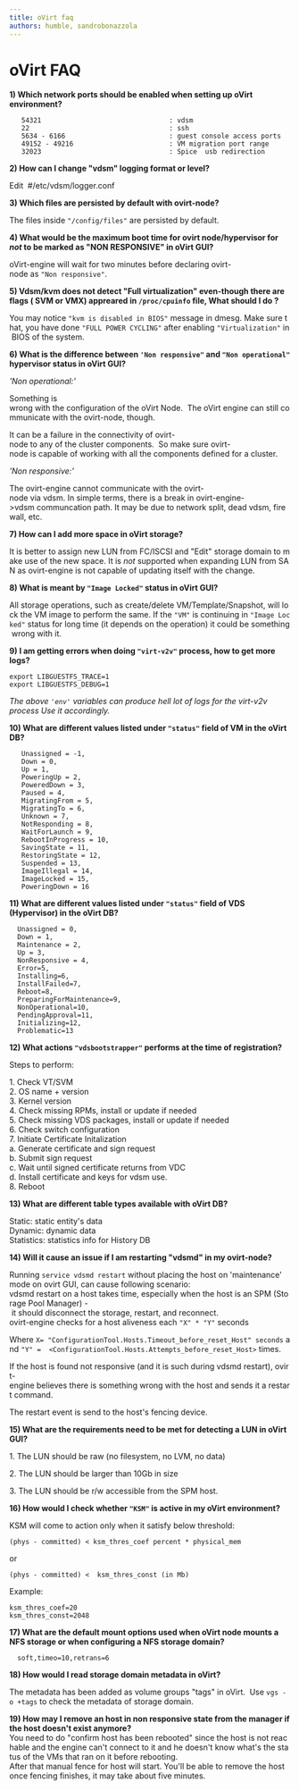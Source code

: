 ```yaml
---
title: oVirt faq
authors: humble, sandrobonazzola
---
```


<!-- TODO: Content review -->

# oVirt FAQ

**1) Which network ports should be enabled when setting up oVirt environment?**

       54321                                : vdsm
       22                                   : ssh
       5634 - 6166                          : guest console access ports
       49152 - 49216                        : VM migration port range
       32023                                : Spice  usb redirection

**2) How can I change "vdsm" logging format or level?**

Edit  #/etc/vdsm/logger.conf 

**3) Which files are persisted by default with ovirt-node?**

The files inside `"/config/files"` are persisted by default.

**4) What would be the maximum boot time for ovirt node/hypervisor for *not* to be marked as "NON RESPONSIVE" in oVirt GUI?**

oVirt-engine will wait for two minutes before declaring ovirt-node as `"Non responsive"`.

**5) Vdsm/kvm does not detect "Full virtualization" even-though there are flags ( SVM or VMX) appreared in `/proc/cpuinfo` file, What should I do ?**

You may notice `"kvm is disabled in BIOS"` message in dmesg. Make sure that, you have done `"FULL POWER CYCLING"` after enabling `"Virtualization"` in BIOS of the system.

**6) What is the difference between `'Non responsive"` and `"Non operational"` hypervisor status in oVirt GUI?**

*'Non operational:'*

Something is wrong with the configuration of the oVirt Node.  The oVirt engine can still communicate with the ovirt-node, though.

It can be a failure in the connectivity of ovirt-node to any of the cluster components.  So make sure ovirt-node is capable of working with all the components defined for a cluster.

*'Non responsive:'*

The ovirt-engine cannot communicate with the ovirt-node via vdsm. In simple terms, there is a break in ovirt-engine->vdsm communcation path. It may be due to network split, dead vdsm, firewall, etc.

**7) How can I add more space in oVirt storage?**

It is better to assign new LUN from FC/ISCSI and "Edit" storage domain to make use of the new space. It is *not* supported when expanding LUN from SAN as ovirt-engine is not capable of updating itself with the change.

**8) What is meant by `"Image Locked"` status in oVirt GUI?**

All storage operations, such as create/delete VM/Template/Snapshot, will lock the VM image to perform the same. If the `"VM"` is continuing in `"Image Locked"` status for long time (it depends on the operation) it could be something wrong with it.

**9) I am getting errors when doing `"virt-v2v"` process, how to get more logs?**

	export LIBGUESTFS_TRACE=1
	export LIBGUESTFS_DEBUG=1

*The above `'env'` variables can produce hell lot of logs for the virt-v2v process Use it accordingly.*

**10) What are different values listed under `"status"` field of VM in the oVirt DB?**

       Unassigned = -1,
       Down = 0,
       Up = 1,
       PoweringUp = 2,
       PoweredDown = 3,
       Paused = 4,
       MigratingFrom = 5,
       MigratingTo = 6,
       Unknown = 7,
       NotResponding = 8,
       WaitForLaunch = 9,
       RebootInProgress = 10,
       SavingState = 11,
       RestoringState = 12,
       Suspended = 13,
       ImageIllegal = 14,
       ImageLocked = 15,
       PoweringDown = 16

**11) What are different values listed under `"status"` field of VDS (Hypervisor) in the oVirt DB?**

      Unassigned = 0,
      Down = 1,
      Maintenance = 2,
      Up = 3,
      NonResponsive = 4,
      Error=5,
      Installing=6,
      InstallFailed=7,
      Reboot=8,
      PreparingForMaintenance=9,
      NonOperational=10,
      PendingApproval=11,
      Initializing=12,
      Problematic=13

**12) What actions `"vdsbootstrapper"` performs at the time of registration?**

Steps to perform:

1. Check VT/SVM<br>
2. OS name + version<br>
3. Kernel version<br>
4. Check missing RPMs, install or update if needed<br>
5. Check missing VDS packages, install or update if needed<br>
6. Check switch configuration<br>
7. Initiate Certificate Initalization<br>
  a. Generate certificate and sign request<br>
  b. Submit sign request<br>
  c. Wait until signed certificate returns from VDC<br>
  d. Install certificate and keys for vdsm use.<br>
8. Reboot

**13) What are different table types available with oVirt DB?**

Static: static entity's data<br>
Dynamic: dynamic data<br>
Statistics: statistics info for History DB

**14) Will it cause an issue if I am restarting "vdsmd" in my ovirt-node?**

Running `service vdsmd restart` without placing the host on 'maintenance' mode on ovirt GUI, can cause following scenario:<br>
vdsmd restart on a host takes time, especially when the host is an SPM (Storage Pool Manager) - it should disconnect the storage, restart, and reconnect.<br>
ovirt-engine checks for a host aliveness each `"X" * "Y"` seconds 

Where `X= "ConfigurationTool.Hosts.Timeout_before_reset_Host" seconds` and `"Y" =  <ConfigurationTool.Hosts.Attempts_before_reset_Host>` times.

If the host is found not responsive (and it is such during vdsmd restart), ovirt-engine believes there is something wrong with the host and sends it a restart command.

The restart event is send to the host's fencing device.

**15) What are the requirements need to be met for detecting a LUN in oVirt GUI?**

1. The LUN should be raw (no filesystem, no LVM, no data)

2. The LUN should be larger than 10Gb in size

3. The LUN should be r/w accessible from the SPM host.

**16) How would I check whether `"KSM"` is active in my oVirt environment?**

KSM will come to action only when it satisfy below threshold:

	(phys - committed) < ksm_thres_coef percent * physical_mem

or

	(phys - committed) <  ksm_thres_const (in Mb)

Example:

	ksm_thres_coef=20
	ksm_thres_const=2048

**17) What are the default mount options used when oVirt node mounts a NFS storage or when configuring a NFS storage domain?**

      soft,timeo=10,retrans=6

**18) How would I read storage domain metadata in oVirt?**

The metadata has been added as volume groups "tags" in oVirt.  Use `vgs -o +tags` to check the metadata of storage domain.

**19) How may I remove an host in non responsive state from the manager if the host doesn't exist anymore?**
      You need to do "confirm host has been rebooted" since the host is not reachable and the engine can't connect to it and he doesn't know what's the status of the VMs that ran on it before rebooting. After that manual fence for host will start. You'll be able to remove the host once fencing finishes, it may take about five minutes.
